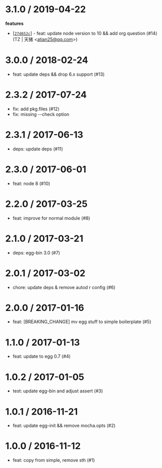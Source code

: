 
3.1.0 / 2019-04-22
==================

**features**
  * [[`27d652c`](http://github.com/eggjs/egg-boilerplate-empty/commit/27d652c51116cbb2cec37bafb2f8f913599e252b)] - feat: update node version to 10 && add org question (#14) (TZ | 天猪 <<atian25@qq.com>>)

3.0.0 / 2018-02-24
==================

  * feat: update deps && drop 6.x support (#13)

2.3.2 / 2017-07-24
==================

  * fix: add pkg.files (#12)
  * fix: missing --check option

2.3.1 / 2017-06-13
==================

  * deps: update deps (#11)

2.3.0 / 2017-06-01
==================

  * feat: node 8 (#10)

2.2.0 / 2017-03-25
==================

  * feat: improve for normal module (#8)

2.1.0 / 2017-03-21
==================

  * deps: egg-bin 3.0 (#7)

2.0.1 / 2017-03-02
==================

  * chore: update deps & remove autod r config (#6)

2.0.0 / 2017-01-16
==================

  * feat: [BREAKING_CHANGE] mv egg stuff to simple boilerplate (#5)

1.1.0 / 2017-01-13
==================

  * feat: update to egg 0.7 (#4)

1.0.2 / 2017-01-05
==================

  * test: update egg-bin and adjust assert (#3)

1.0.1 / 2016-11-21
==================

  * feat: update egg-init && remove mocha.opts (#2)

1.0.0 / 2016-11-12
==================

  * feat: copy from simple, remove sth (#1)
